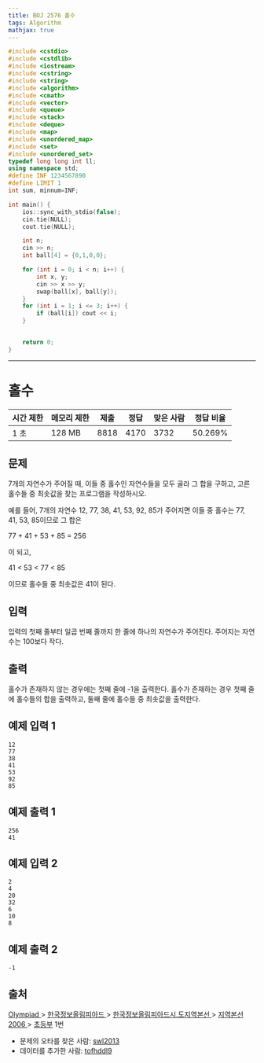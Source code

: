 ```yaml
---
title: BOJ 2576 홀수
tags: Algorithm
mathjax: true
---
```



```c++
#include <cstdio>
#include <cstdlib>
#include <iostream>
#include <cstring>
#include <string>
#include <algorithm>
#include <cmath>
#include <vector>
#include <queue>
#include <stack>
#include <deque>
#include <map>
#include <unordered_map>
#include <set>
#include <unordered_set>
typedef long long int ll;
using namespace std;
#define INF 1234567890
#define LIMIT 1
int sum, minnum=INF;

int main() {
	ios::sync_with_stdio(false);
	cin.tie(NULL);
	cout.tie(NULL);

	int n;
	cin >> n;
	int ball[4] = {0,1,0,0};

	for (int i = 0; i < n; i++) {
		int x, y;
		cin >> x >> y;
		swap(ball[x], ball[y]);
	}
	for (int i = 1; i <= 3; i++) {
		if (ball[i]) cout << i;
	}
	

	return 0;
}


```



---



# 홀수

| 시간 제한 | 메모리 제한 | 제출 | 정답 | 맞은 사람 | 정답 비율 |
| --------- | ----------- | ---- | ---- | --------- | --------- |
| 1 초      | 128 MB      | 8818 | 4170 | 3732      | 50.269%   |

## 문제

7개의 자연수가 주어질 때, 이들 중 홀수인 자연수들을 모두 골라 그 합을 구하고, 고른 홀수들 중 최솟값을 찾는 프로그램을 작성하시오.

예를 들어, 7개의 자연수 12, 77, 38, 41, 53, 92, 85가 주어지면 이들 중 홀수는 77, 41, 53, 85이므로 그 합은

77 + 41 + 53 + 85 = 256

이 되고,

41 < 53 < 77 < 85

이므로 홀수들 중 최솟값은 41이 된다.

## 입력

입력의 첫째 줄부터 일곱 번째 줄까지 한 줄에 하나의 자연수가 주어진다. 주어지는 자연수는 100보다 작다.

## 출력

홀수가 존재하지 않는 경우에는 첫째 줄에 -1을 출력한다. 홀수가 존재하는 경우 첫째 줄에 홀수들의 합을 출력하고, 둘째 줄에 홀수들 중 최솟값을 출력한다.



## 예제 입력 1

```
12
77
38
41
53
92
85
```

## 예제 출력 1

```
256
41
```

## 예제 입력 2

```
2
4
20
32
6
10
8
```

## 예제 출력 2

```
-1
```



## 출처

[Olympiad ](https://www.acmicpc.net/category/2)> [한국정보올림피아드 ](https://www.acmicpc.net/category/55)> [한국정보올림피아드시․도지역본선 ](https://www.acmicpc.net/category/57)> [지역본선 2006 ](https://www.acmicpc.net/category/70)> [초등부](https://www.acmicpc.net/category/detail/367) 1번

- 문제의 오타를 찾은 사람: [swl2013](https://www.acmicpc.net/user/swl2013)
- 데이터를 추가한 사람: [tofhddl9](https://www.acmicpc.net/user/tofhddl9)